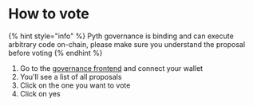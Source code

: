 # How to vote

{% hint style="info" %}
Pyth governance is binding and can execute arbitrary code on-chain, please make sure you understand the proposal before voting
{% endhint %}

1. Go to the [governance frontend](https://app.realms.today/dao/PYTH) and connect your wallet
2. You'll see a list of all proposals
3. Click on the one you want to vote
4. Click on yes